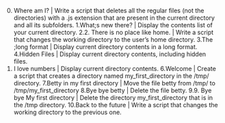 0. Where am I? | Write a script that deletes all the regular files (not the directories) with a .js extension that are present in the current directory and all its subfolders.
1.What;s new there? | Display the contents list of your current directory.
2.2. There is no place like home. | Write a script that changes the working directory to the user’s home directory.
3.The ;long format | Display current directory contents in a long format.
4.Hidden Files | Display current directory contents, including hidden files.
5. I love numbers | Display current directory contents.
6.Welcome | Create a script that creates a directory named my_first_directory in the /tmp/ directory.
7.Betty in my first directory | Move the file betty from /tmp/ to /tmp/my_first_directory
8.Bye bye betty | Delete the file betty.
9.9. Bye bye My first directory | Delete the directory my_first_directory that is in the /tmp directory.
10.Back to the future | Write a script that changes the working directory to the previous one.
